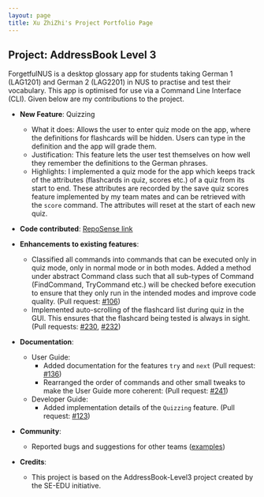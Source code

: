 ```yaml
---
layout: page
title: Xu ZhiZhi's Project Portfolio Page
---
```


## Project: AddressBook Level 3

ForgetfulNUS is a desktop glossary app for students taking German 1 (LAG1201) and German 2 (LAG2201) in NUS to practise and test their vocabulary. This app is optimised for use via a Command Line Interface (CLI).
Given below are my contributions to the project.

* **New Feature**: Quizzing
  * What it does: Allows the user to enter quiz mode on the app, where the definitions for flashcards will be hidden. Users can type in the definition and the app will grade them.
  * Justification: This feature lets the user test themselves on how well they remember the definitions to the German phrases. 
  * Highlights: I implemented a quiz mode for the app which keeps track of the attributes (flashcards in quiz, scores etc.) of a quiz from its start to end. These attributes are recorded by the save quiz scores feature implemented by my team mates and can be retrieved with the `score` command. The attributes will reset at the start of each new quiz.

* **Code contributed**: [RepoSense link](https://nus-cs2103-ay2021s1.github.io/tp-dashboard/#breakdown=true&search=zhizhizhizhizhi&sort=groupTitle&sortWithin=title&timeframe=commit&mergegroup=&groupSelect=groupByAuthors&checkedFileTypes=docs~functional-code~test-code~other&tabOpen=true&tabType=authorship&tabAuthor=zhizhizhizhizhi&tabRepo=AY2021S1-CS2103T-W16-2%2Ftp%5Bmaster%5D&authorshipIsMergeGroup=false&authorshipFileTypes=docs~functional-code~test-code&since=2020-08-14&until=2020-11-09)

* **Enhancements to existing features**:
  * Classified all commands into commands that can be executed only in quiz mode, only in normal mode or in both modes. Added a method under abstract Command class such that all sub-types of Command (FindCommand, TryCommand etc.) will be checked before execution to ensure that they only run in the intended modes and improve code quality. (Pull request: [\#106](https://github.com/AY2021S1-CS2103T-W16-2/tp/pull/106))
  * Implemented auto-scrolling of the flashcard list during quiz in the GUI. This ensures that the flashcard being tested is always in sight. (Pull requests: [\#230](https://github.com/AY2021S1-CS2103T-W16-2/tp/pull/230), [\#232](https://github.com/AY2021S1-CS2103T-W16-2/tp/pull/232))
  
* **Documentation**:
  * User Guide:
    * Added documentation for the features `try` and `next` (Pull request: [\#136](https://github.com/AY2021S1-CS2103T-W16-2/tp/pull/136))
    * Rearranged the order of commands and other small tweaks to make the User Guide more coherent: (Pull request: [\#241](https://github.com/AY2021S1-CS2103T-W16-2/tp/pull/241))
  * Developer Guide:
    * Added implementation details of the `Quizzing` feature. (Pull request: [\#123](https://github.com/AY2021S1-CS2103T-W16-2/tp/pull/123))

* **Community**:
  * Reported bugs and suggestions for other teams ([examples](https://github.com/zhizhizhizhizhi/ped/issues))
  
* **Credits**:
  * This project is based on the AddressBook-Level3 project created by the SE-EDU initiative.

